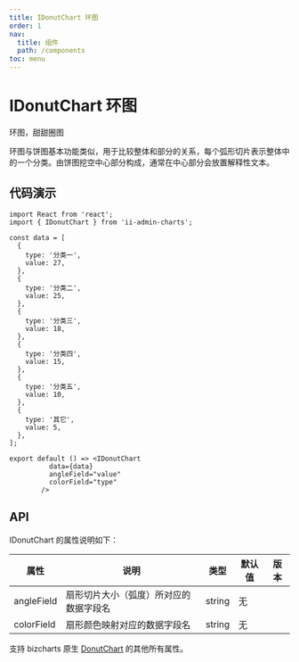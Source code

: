 ```yaml
---
title: IDonutChart 环图
order: 1
nav:
  title: 组件
  path: /components
toc: menu
---
```


# IDonutChart 环图

环图，甜甜圈图

环图与饼图基本功能类似，用于比较整体和部分的关系，每个弧形切片表示整体中的一个分类。由饼图挖空中心部分构成，通常在中心部分会放置解释性文本。

## 代码演示

```tsx
import React from 'react';
import { IDonutChart } from 'ii-admin-charts';

const data = [
  {
    type: '分类一',
    value: 27,
  },
  {
    type: '分类二',
    value: 25,
  },
  {
    type: '分类三',
    value: 18,
  },
  {
    type: '分类四',
    value: 15,
  },
  {
    type: '分类五',
    value: 10,
  },
  {
    type: '其它',
    value: 5,
  },
];

export default () => <IDonutChart
          data={data}
          angleField="value"
          colorField="type" 
        />
```

## API

IDonutChart 的属性说明如下：

| 属性 | 说明 | 类型 | 默认值 | 版本 |
| --- | --- | --- | --- | --- |
| angleField | 扇形切片大小（弧度）所对应的数据字段名 | string | 无 |  |
| colorField | 扇形颜色映射对应的数据字段名 | string | 无 |  |

支持 bizcharts 原生 [DonutChart](https://bizcharts.net/product/BizCharts4/category/77/page/131) 的其他所有属性。

